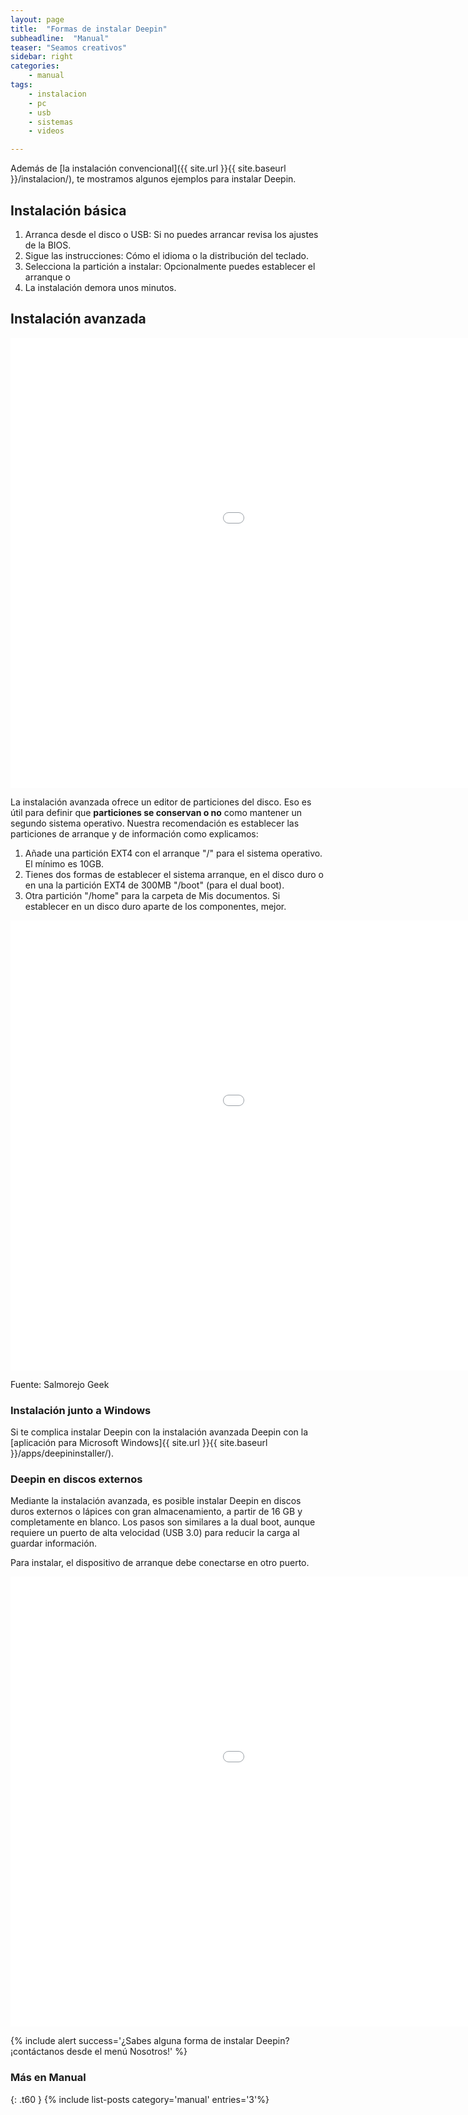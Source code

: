 ```yaml
---
layout: page
title:  "Formas de instalar Deepin"
subheadline:  "Manual"
teaser: "Seamos creativos"
sidebar: right
categories:
    - manual
tags:
    - instalacion
    - pc
    - usb
    - sistemas
    - videos

---
```

Además de [la instalación convencional]({{ site.url }}{{ site.baseurl }}/instalacion/), te mostramos algunos ejemplos para instalar Deepin.

## Instalación básica

1. Arranca desde el disco o USB: Si no puedes arrancar revisa los ajustes de la BIOS.
2. Sigue las instrucciones: Cómo el idioma o la distribución del teclado.
3. Selecciona la partición a instalar: Opcionalmente puedes establecer el arranque o
4. La instalación demora unos minutos.

## Instalación avanzada
<div class="flex-video">
        <iframe width="1280" height="720" src="//www.youtube.com/embed/A_VM9XSBaus" frameborder="0" allowfullscreen></iframe>
</div>

La instalación avanzada ofrece un editor de particiones del disco. Eso es útil para definir que **particiones se conservan o no** como mantener un segundo sistema operativo. Nuestra recomendación es establecer las particiones de arranque y de información como explicamos:

1. Añade una partición EXT4 con el arranque "/" para el sistema operativo. El mínimo es 10GB.
2. Tienes dos formas de establecer el sistema arranque, en el disco duro o en una la partición EXT4 de 300MB "/boot" (para el dual boot).
2. Otra partición "/home" para la carpeta de Mis documentos. Si establecer en un disco duro aparte de los componentes, mejor.

<div class="flex-video">
        <iframe width="1280" height="720" src="//www.youtube.com/embed/-oswVXK8Vs0" frameborder="0" allowfullscreen></iframe>
</div>

Fuente: Salmorejo Geek

### Instalación junto a Windows

Si te complica instalar Deepin con la instalación avanzada Deepin con la [aplicación para Microsoft Windows]{{ site.url }}{{ site.baseurl }}/apps/deepininstaller/).

### Deepin en discos externos

Mediante la instalación avanzada, es posible instalar Deepin en discos duros externos o lápices con gran almacenamiento, a partir de 16 GB y completamente en blanco. Los pasos son similares a la dual boot, aunque requiere un puerto de alta velocidad (USB 3.0) para reducir la carga al guardar información.

Para instalar, el dispositivo de arranque debe conectarse en otro puerto.

<div class="flex-video">
        <iframe width="1280" height="720" src="//www.youtube.com/embed/Ud9aW_L67mQ" frameborder="0" allowfullscreen></iframe>
</div>

{% include alert success='¿Sabes alguna forma de instalar Deepin? ¡contáctanos desde el menú Nosotros!' %}

### Más en Manual
{: .t60 }
{% include list-posts category='manual' entries='3'%}
